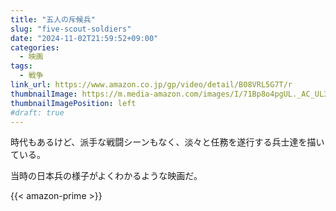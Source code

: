 ```yaml
---
title: "五人の斥候兵"
slug: "five-scout-soldiers"
date: "2024-11-02T21:59:52+09:00"
categories:
  - 映画
tags:
  - 戦争
link_url: https://www.amazon.co.jp/gp/video/detail/B08VRL5G7T/r
thumbnailImage: https://m.media-amazon.com/images/I/71Bp8o4pgUL._AC_UL320_.jpg
thumbnailImagePosition: left
#draft: true
---
```

時代もあるけど、派手な戦闘シーンもなく、淡々と任務を遂行する兵士達を描いている。
<!--more-->
当時の日本兵の様子がよくわかるような映画だ。

{{< amazon-prime >}}

